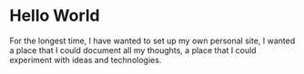 # Hello World

For the longest time, I have wanted to set up my own personal site, I wanted a
place that I could document all my thoughts, a place that I could experiment
with ideas and technologies.
